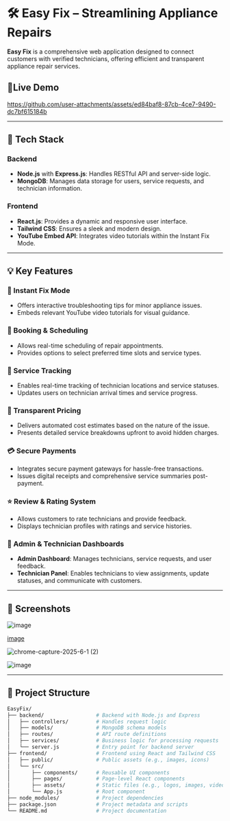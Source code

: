 # 🛠️ Easy Fix – Streamlining Appliance Repairs

**Easy Fix** is a comprehensive web application designed to connect customers with verified technicians, offering efficient and transparent appliance repair services.

## 🚀Live Demo

https://github.com/user-attachments/assets/ed84baf8-87cb-4ce7-9490-dc7bf615184b


---

## 🧰 Tech Stack

### Backend
- **Node.js** with **Express.js**: Handles RESTful API and server-side logic.
- **MongoDB**: Manages data storage for users, service requests, and technician information.

### Frontend
- **React.js**: Provides a dynamic and responsive user interface.
- **Tailwind CSS**: Ensures a sleek and modern design.
- **YouTube Embed API**: Integrates video tutorials within the Instant Fix Mode.


---

## 💡 Key Features

### 🔧 Instant Fix Mode
- Offers interactive troubleshooting tips for minor appliance issues.
- Embeds relevant YouTube video tutorials for visual guidance.

### 📅 Booking & Scheduling
- Allows real-time scheduling of repair appointments.
- Provides options to select preferred time slots and service types.

### 📍 Service Tracking
- Enables real-time tracking of technician locations and service statuses.
- Updates users on technician arrival times and service progress.

### 💸 Transparent Pricing
- Delivers automated cost estimates based on the nature of the issue.
- Presents detailed service breakdowns upfront to avoid hidden charges.

### 💳 Secure Payments
- Integrates secure payment gateways for hassle-free transactions.
- Issues digital receipts and comprehensive service summaries post-payment.

### ⭐ Review & Rating System
- Allows customers to rate technicians and provide feedback.
- Displays technician profiles with ratings and service histories.

### 👥 Admin & Technician Dashboards
- **Admin Dashboard**: Manages technicians, service requests, and user feedback.
- **Technician Panel**: Enables technicians to view assignments, update statuses, and communicate with customers.

---

## 📸 Screenshots
![image](https://github.com/user-attachments/assets/b2857ad4-4130-4200-97fb-4338d10b596b)

[image](https://github.com/user-attachments/assets/22554168-ac50-43f5-a331-e88560f63f69)

![chrome-capture-2025-6-1 (2)](https://github.com/user-attachments/assets/425e6409-da97-4a58-b41b-4ea21a8d7d1c)

![image](https://github.com/user-attachments/assets/fe5c5959-5d5f-458e-89d7-4cd4af9317d8)

---

## 📂 Project Structure

```bash
EasyFix/
├── backend/                 # Backend with Node.js and Express
│   ├── controllers/         # Handles request logic
│   ├── models/              # MongoDB schema models
│   ├── routes/              # API route definitions
│   ├── services/            # Business logic for processing requests
│   └── server.js            # Entry point for backend server
├── frontend/                # Frontend using React and Tailwind CSS
│   ├── public/              # Public assets (e.g., images, icons)
│   └── src/
│       ├── components/      # Reusable UI components
│       ├── pages/           # Page-level React components
│       ├── assets/          # Static files (e.g., logos, images, videos)
│       └── App.js           # Root component
├── node_modules/            # Project dependencies
├── package.json             # Project metadata and scripts
└── README.md                # Project documentation

